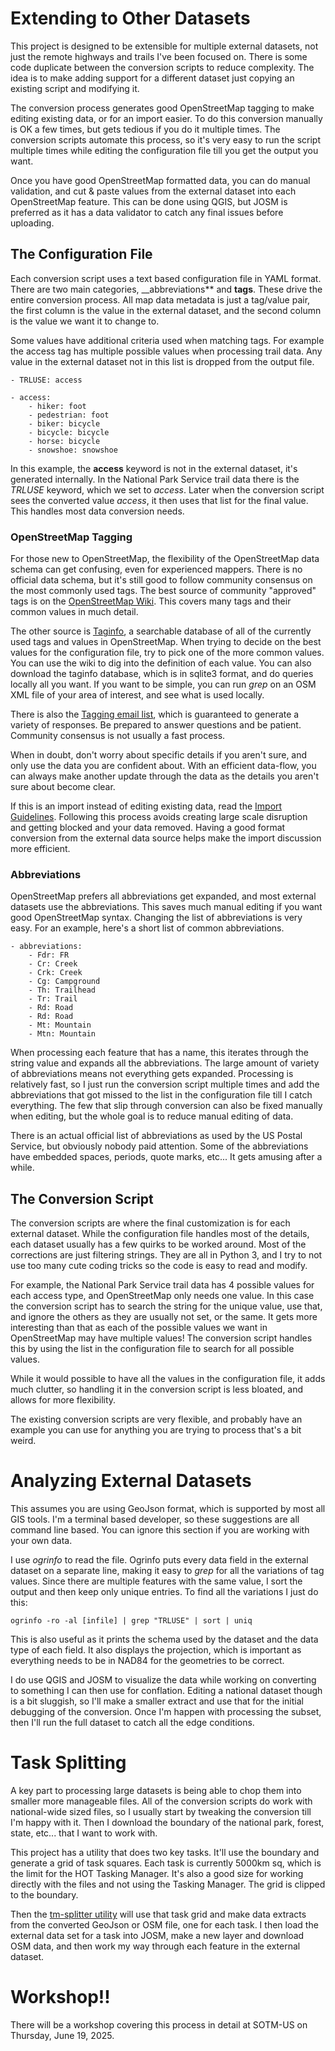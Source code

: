# Extending to Other Datasets

This project is designed to be extensible for multiple external
datasets, not just the remote highways and trails I've been focused
on. There is some code duplicate between the conversion scripts to
reduce complexity. The idea is to make adding support for a different
dataset just copying an existing script and modifying it.

The conversion process generates good OpenStreetMap tagging to make
editing existing data, or for an import easier. To do this conversion
manually is OK a few times, but gets tedious if you do it multiple
times. The conversion scripts automate this process, so it's very easy
to run the script multiple times while editing the configuration file
till you get the output you want.

Once you have good OpenStreetMap formatted data, you can do manual
validation, and cut & paste values from the external dataset into each
OpenStreetMap feature. This can be done using QGIS, but JOSM is
preferred as it has a data validator to catch any final issues before
uploading.

## The Configuration File

Each conversion script uses a text based configuration file in YAML
format. There are two main categories, __abbreviations** and
**tags**. These drive the entire conversion process. All map data
metadata is just a tag/value pair, the first column is the value in
the external dataset, and the second column is the value we want it to
change to.

Some values have additional criteria used when matching tags. For
example the access tag has multiple possible values when processing
trail data. Any value in the external dataset not in this list is
dropped from the output file.

	- TRLUSE: access

	- access:
		- hiker: foot
		- pedestrian: foot
		- biker: bicycle
		- bicycle: bicycle
		- horse: bicycle
		- snowshoe: snowshoe

In this example, the **access** keyword is not in the external
dataset, it's generated internally. In the National Park Service trail
data there is the *TRLUSE* keyword, which we set to *access*. Later
when the conversion script sees the converted value *access*, it
then uses that list for the final value. This handles most data
conversion needs.

### OpenStreetMap Tagging

For those new to OpenStreetMap, the flexibility of the OpenStreetMap
data schema can get confusing, even for experienced mappers. There is
no official data schema, but it's still good to follow community
consensus on the most commonly used tags. The best source of community
"approved" tags is on the [OpenStreetMap
Wiki](https://wiki.openstreetmap.org/). This covers many tags and
their common values in much detail.

The other source is [Taginfo](https://taginfo.openstreetmap.org/), a
searchable database of all of the currently used tags and values in
OpenStreetMap. When trying to decide on the best values for the
configuration file, try to pick one of the more common values. You can
use the wiki to dig into the definition of each value. You can also
download the taginfo database, which is in sqlite3 format, and do
queries locally all you want. If you want to be simple, you can run
*grep* on an OSM XML file of your area of interest, and see what is
used locally.

There is also the [Tagging email
list](https://lists.openstreetmap.org/listinfo/tagging), which is
guaranteed to generate a variety of responses. Be prepared to answer
questions and be patient. Community consensus is not usually a fast
process.

When in doubt, don't worry about specific details if you aren't sure,
and only use the data you are confident about. With an efficient
data-flow, you can always make another update through the data as the
details you aren't sure about become clear.

If this is an import instead of editing existing data, read the
[Import
Guidelines](https://wiki.openstreetmap.org/wiki/Import/Guidelines). Following
this process avoids creating large scale disruption and getting
blocked and your data removed. Having a good format conversion from
the external data source helps make the import discussion more
efficient.

### Abbreviations

OpenStreetMap prefers all abbreviations get expanded, and most
external datasets use the abbreviations. This saves much manual
editing if you want good OpenStreetMap syntax. Changing the list of
abbreviations is very easy. For an example, here's a short list of
common abbreviations.

	- abbreviations:
		- Fdr: FR
		- Cr: Creek
		- Crk: Creek
		- Cg: Campground
		- Th: Trailhead
		- Tr: Trail
		- Rd: Road
		- Rd: Road
		- Mt: Mountain 
		- Mtn: Mountain

When processing each feature that has a name, this iterates through
the string value and expands all the abbreviations. The large amount
of variety of abbreviations means not everything gets
expanded. Processing is relatively fast, so I just run the conversion
script multiple times and add the abbreviations that got missed to the
list in the configuration file till I catch everything. The few that
slip through conversion can also be fixed manually when editing, but
the whole goal is to reduce manual editing of data.

There is an actual official list of abbreviations as used by the US
Postal Service, but obviously nobody paid attention. Some of the
abbreviations have embedded spaces, periods, quote marks, etc... It
gets amusing after a while.

## The Conversion Script

The conversion scripts are where the final customization is for each
external dataset. While the configuration file handles most of the
details, each dataset usually has a few quirks to be worked
around. Most of the corrections are just filtering strings. They are
all in Python 3, and I try to not use too many cute coding tricks
so the code is easy to read and modify.

For example, the National Park Service trail data has 4 possible
values for each access type, and OpenStreetMap only needs one
value. In this case the conversion script has to search the string for
the unique value, use that, and ignore the others as they are usually
not set, or the same. It gets more interesting than that as each of
the possible values we want in OpenStreetMap may have multiple
values! The conversion script handles this by using the list in the
configuration file to search for all possible values.

While it would possible to have all the values in the configuration
file, it adds much clutter, so handling it in the conversion script is
less bloated, and allows for more flexibility.

The existing conversion scripts are very flexible, and probably have
an example you can use for anything you are trying to process that's
a bit weird.

# Analyzing External Datasets

This assumes you are using GeoJson format, which is supported by most
all GIS tools. I'm a terminal based developer, so these suggestions
are all command line based. You can ignore this section if you are
working with your own data.

I use *ogrinfo* to read the file. Ogrinfo puts every data field in
the external dataset on a separate line, making it easy to *grep* for
all the variations of tag values. Since there are multiple features
with the same value, I sort the output and then keep only unique
entries. To find all the variations I just do this:

	ogrinfo -ro -al [infile] | grep "TRLUSE" | sort | uniq 

This is also useful as it prints the schema used by the dataset and
the data type of each field. It also displays the projection, which is
important as everything needs to be in NAD84 for the geometries to be
correct.

I do use QGIS and JOSM to visualize the data while working on
converting to something I can then use for conflation. Editing a
national dataset though is a bit sluggish, so I'll make a smaller
extract and use that for the initial debugging of the
conversion. Once I'm happen with processing the subset, then I'll run
the full dataset to catch all the edge conditions.

# Task Splitting

A key part to processing large datasets is being able to chop them
into smaller more manageable files. All of the conversion scripts do
work with national-wide sized files, so I usually start by tweaking the
conversion till I'm happy with it. Then I download the boundary of the
national park, forest, state, etc... that I want to work with. 

This project  has a utility that does two key tasks. It'll use the
boundary and generate a grid of task squares. Each task is currently
5000km sq, which is the limit for the HOT Tasking Manager. It's also a
good size for working directly with the files and not using the
Tasking Manager. The grid is clipped to the boundary.

Then the [tm-splitter utility](tm-splitter.md) will use that task grid
and make data extracts from the converted GeoJson or OSM file, one for
each task. I then load the external data set for a task into JOSM,
make a new layer and download OSM data, and then work my way through
each feature in the external dataset.

# Workshop!!

There will be a workshop covering this process in detail at SOTM-US on
Thursday, June 19, 2025.
